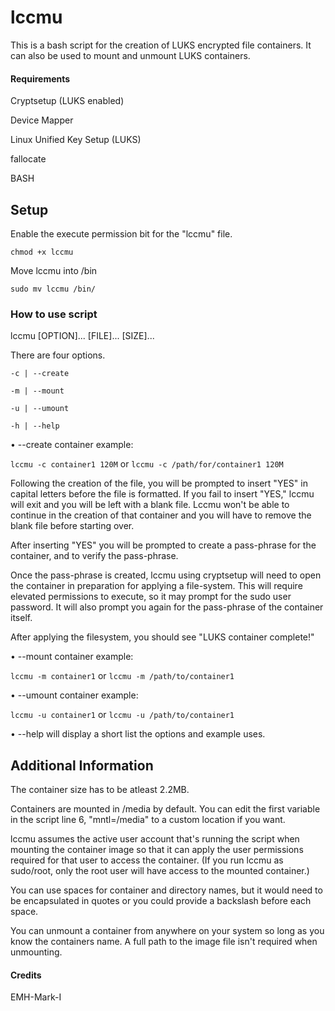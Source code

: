 # lccmu

This is a bash script for the creation of LUKS encrypted file containers. It can also be used to mount and unmount LUKS containers.

#### Requirements

Cryptsetup (LUKS enabled)

Device Mapper 

Linux Unified Key Setup (LUKS)

fallocate

BASH

## Setup

Enable the execute permission bit for the "lccmu" file.

`chmod +x lccmu`

Move lccmu into /bin

`sudo mv lccmu /bin/`

### How to use script

lccmu [OPTION]... [FILE]... [SIZE]...

There are four options. 

`-c | --create` 

`-m | --mount`

`-u | --umount`

`-h | --help`

• --create container example:

`lccmu -c container1 120M` or `lccmu -c /path/for/container1 120M`

Following the creation of the file, you will be prompted to insert "YES" in capital letters before the file is formatted. If you fail to insert "YES," lccmu will exit and you will be left with a blank file. Lccmu won't be able to continue in the creation of that container and you will have to remove the blank file before starting over.

After inserting "YES" you will be prompted to create a pass-phrase for the container, and to verify the pass-phrase. 

Once the pass-phrase is created, lccmu using cryptsetup will need to open the container in preparation for applying a file-system. This will require elevated permissions to execute, so it may prompt for the sudo user password. It will also prompt you again for the pass-phrase of the container itself.

After applying the filesystem, you should see "LUKS container complete!"

• --mount container example:

`lccmu -m container1` or `lccmu -m /path/to/container1`

• --umount container example:

`lccmu -u container1` or `lccmu -u /path/to/container1`

• --help will display a short list the options and example uses.

## Additional Information

The container size has to be atleast 2.2MB.

Containers are mounted in /media by default. You can edit the first variable in the script line 6, "mntl=/media" to a custom location if you want.

lccmu assumes the active user account that's running the script when mounting the container image so that it can apply the user permissions required for that user to access the container. (If you run lccmu as sudo/root, only the root user will have access to the mounted container.)

You can use spaces for container and directory names, but it would need to be encapsulated in quotes or you could provide a backslash before each space.

You can unmount a container from anywhere on your system so long as you know the containers name. A full path to the image file isn't required when unmounting.

#### Credits

EMH-Mark-I
